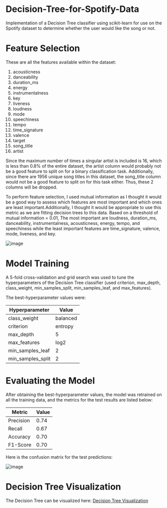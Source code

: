 # Decision-Tree-for-Spotify-Data
Implementation of a Decision Tree classifier using scikit-learn for use on the Spotify dataset to determine whether the user would like the song or not.

# Feature Selection
These are all the features available within the dataset:
1. acousticness
1. danceability
1. duration_ms
1. energy
1. instrumentalness
1. key
1. liveness
1. loudness
1. mode
1. speechiness
1. tempo
1. time_signature
1. valence
1. target
1. song_title
1. artist

Since the maximum number of times a singular artist is included is 16, which is less than 0.8% of the entire dataset, the artist column would probably not be a good feature to split on for a binary classification task. Additionally, since there are 1956 unique song titles in this dataset, the song_title column would not be a good feature to split on for this task either. Thus, these 2 columns will be dropped.

To perform feature selection, I used mutual information as I thought it would be a good way to assess which features are most important and which ones are least important.Additionally, I thought it would be appropriate to use this metric as we are fitting decision trees to this data. Based on a threshold of mutual information = 0.01, The most important are loudness, duration_ms, danceability, instrumentalness, acousticness, energy, tempo, and speechiness while the least important features are time_signature, valence, mode, liveness, and key.

![image](https://github.com/amaank123456/Decision-Tree-for-Spotify-Data/assets/149258362/70c26a89-543c-4e35-b1bc-335770597d85)

# Model Training

A 5-fold cross-validation and grid search was used to tune the hyperparameters of the Decision Tree classifier (used criterion, max_depth, class_weight, min_samples_split, min_samples_leaf, and max_features).

The best-hyperparameter values were:

| Hyperparameter       | Value        |
|----------------------|--------------|
| class_weight         | balanced     |
| criterion            | entropy      |
| max_depth            | 5            |
| max_features         | log2         |
| min_samples_leaf     | 2            |
| min_samples_split    | 2            |



# Evaluating the Model


After obtaining the best-hyperparameter values, the model was retrained on all the training data, and the metrics for the test results are listed below:

| Metric   | Value |
|----------|-------|
| Precision| 0.74  |
| Recall   | 0.67  |
| Accuracy | 0.70  |
| F1-Score | 0.70  |

Here is the confusion matrix for the test predictions:

![image](https://github.com/amaank123456/Decision-Tree-for-Spotify-Data/assets/149258362/71c8dc08-a931-4b96-9b0b-ccf90fde61bb)

# Decision Tree Visualization

The Decision Tree can be visualized here: [Decision Tree Visualization](https://github.com/amaank123456/Decision-Tree-for-Spotify-Data/blob/main/decision_tree.pdf)



